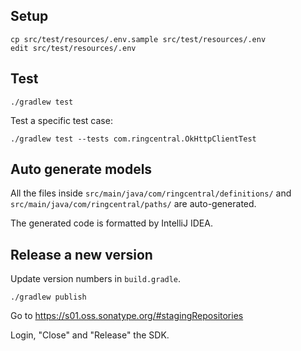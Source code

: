 ## Setup

```
cp src/test/resources/.env.sample src/test/resources/.env
edit src/test/resources/.env
```

## Test

```
./gradlew test
```

Test a specific test case:

```
./gradlew test --tests com.ringcentral.OkHttpClientTest
```

## Auto generate models

All the files inside `src/main/java/com/ringcentral/definitions/` and `src/main/java/com/ringcentral/paths/` are
auto-generated.

The generated code is formatted by IntelliJ IDEA.

## Release a new version

Update version numbers in `build.gradle`.

```
./gradlew publish
```

Go to https://s01.oss.sonatype.org/#stagingRepositories

Login, "Close" and "Release" the SDK.
